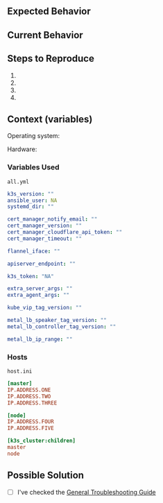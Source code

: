 
<!-- It's a good idea to check this post first for general troubleshooting https://github.com/techno-tim/k3s-ansible/discussions/19   -->

<!--- Provide a general summary of the issue in the Title above -->

## Expected Behavior

<!--- Tell us what should happen -->

## Current Behavior
<!--- Tell us what happens instead of the expected behavior -->

## Steps to Reproduce

<!--- reproduce this bug. Include code to reproduce, if relevant -->

1.
2.
3.
4.

## Context (variables)
<!--- please include which OS, along with the variables used when running the playbook -->

Operating system:

Hardware:

### Variables Used

`all.yml`

```yml
k3s_version: ""
ansible_user: NA
systemd_dir: ""

cert_manager_notify_email: ""
cert_manager_version: ""
cert_manager_cloudflare_api_token: ""
cert_manager_timeout: ""

flannel_iface: ""

apiserver_endpoint: ""

k3s_token: "NA"

extra_server_args: ""
extra_agent_args: ""

kube_vip_tag_version: ""

metal_lb_speaker_tag_version: ""
metal_lb_controller_tag_version: ""

metal_lb_ip_range: ""
```

### Hosts

`host.ini`

```ini
[master]
IP.ADDRESS.ONE
IP.ADDRESS.TWO
IP.ADDRESS.THREE

[node]
IP.ADDRESS.FOUR
IP.ADDRESS.FIVE

[k3s_cluster:children]
master
node
```

## Possible Solution
<!--- Not obligatory, but suggest a fix/reason for the bug, -->

- [ ] I've checked the [General Troubleshooting Guide](https://github.com/techno-tim/k3s-ansible/discussions/20)
